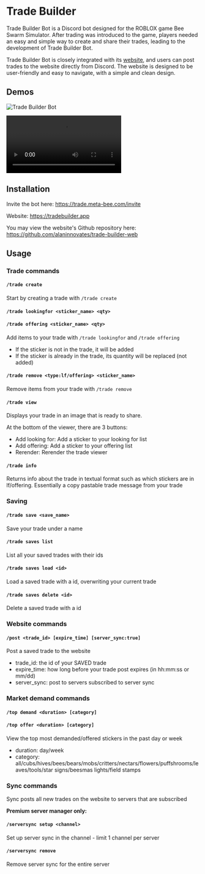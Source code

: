 # Trade Builder

Trade Builder Bot is a Discord bot designed for the ROBLOX game Bee Swarm Simulator. After trading was introduced to the game, players needed an easy and simple way to create and share their trades, leading to the development of Trade Builder Bot.

Trade Builder Bot is closely integrated with its [website](https://tradebuilder.app), and users can post trades to the website directly from Discord. The website is designed to be user-friendly and easy to navigate, with a simple and clean design.

## Demos

![Trade Builder Bot](https://cloud-punjwk6qj-hack-club-bot.vercel.app/0screenshot_2024-12-01_at_1.00.49_pm.png)

![Trade Builder Bot Video](https://cloud-g9js8bv0i-hack-club-bot.vercel.app/0screen_recording_2025-01-31_at_7.40.25___pm.mp4)

## Installation

Invite the bot here: https://trade.meta-bee.com/invite

Website: https://tradebuilder.app

You may view the website's Github repository here: https://github.com/alaninnovates/trade-builder-web

## Usage

### Trade commands

#### `/trade create`
Start by creating a trade with `/trade create`

#### `/trade lookingfor <sticker_name> <qty>`
#### `/trade offering <sticker_name> <qty>`
Add items to your trade with `/trade lookingfor` and `/trade offering`
- If the sticker is not in the trade, it will be added
- If the sticker is already in the trade, its quantity will be replaced (not added)

#### `/trade remove <type:lf/offering> <sticker_name>`
Remove items from your trade with `/trade remove`

#### `/trade view`
Displays your trade in an image that is ready to share.

At the bottom of the viewer, there are 3 buttons:

- Add looking for: Add a sticker to your looking for list
- Add offering: Add a sticker to your offering list
- Rerender: Rerender the trade viewer

#### `/trade info`

Returns info about the trade in textual format such as which stickers are in lf/offering. Essentially a copy pastable trade message from your trade

### Saving
#### `/trade save <save_name>`
Save your trade under a name
#### `/trade saves list`
List all your saved trades with their ids
#### `/trade saves load <id>`
Load a saved trade with a id, overwriting your current trade
#### `/trade saves delete <id>`
Delete a saved trade with a id

### Website commands

#### `/post <trade_id> [expire_time] [server_sync:true]`

Post a saved trade to the website
- trade_id: the id of your SAVED trade
- expire_time: how long before your trade post expires (in hh:mm:ss or mm/dd)
- server_sync: post to servers subscribed to server sync

### Market demand commands

#### `/top demand <duration> [category]`
#### `/top offer <duration> [category]`
View the top most demanded/offered stickers in the past day or week
- duration: day/week
- category: all/cubs/hives/bees/bears/mobs/critters/nectars/flowers/puffshrooms/leaves/tools/star signs/beesmas lights/field stamps

### Sync commands

Sync posts all new trades on the website to servers that are subscribed

**Premium server manager only:**

#### `/serversync setup <channel>`

Set up server sync in the channel - limit 1 channel per server

#### `/serversync remove`

Remove server sync for the entire server